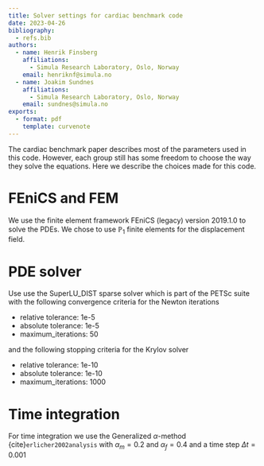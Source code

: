 ```yaml
---
title: Solver settings for cardiac benchmark code
date: 2023-04-26
bibliography:
  - refs.bib
authors:
  - name: Henrik Finsberg
    affiliations:
      - Simula Research Laboratory, Oslo, Norway
    email: henriknf@simula.no
  - name: Joakim Sundnes
    affiliations:
      - Simula Research Laboratory, Oslo, Norway
    email: sundnes@simula.no
exports:
  - format: pdf
    template: curvenote
---
```



The cardiac benchmark paper describes most of the parameters used in this code. However, each group still has some freedom to choose the way they solve the equations. Here we describe the choices made for this code.

# FEniCS and FEM
We use the finite element framework FEniCS (legacy) version 2019.1.0 to solve the PDEs. We chose to use $\mathbb{P}_1$ finite elements for the displacement field.

# PDE solver
Use use the SuperLU_DIST sparse solver which is part of the PETSc suite with the following convergence criteria for the Newton iterations
- relative tolerance: 1e-5
- absolute tolerance: 1e-5
- maximum_iterations: 50

and the following stopping criteria for the Krylov solver

- relative tolerance: 1e-10
- absolute tolerance: 1e-10
- maximum_iterations: 1000

# Time integration

For time integration we use the Generalized $\alpha$-method {cite}`erlicher2002analysis` with $\alpha_m = 0.2$ and $\alpha_f = 0.4$ and a time step $\Delta t = 0.001$
